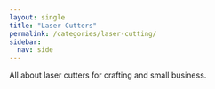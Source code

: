 ```yaml
---
layout: single
title: "Laser Cutters"
permalink: /categories/laser-cutting/
sidebar:
  nav: side
---
```


All about laser cutters for crafting and small business.
